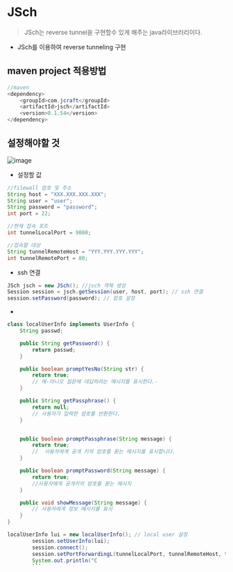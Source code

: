 # JSch

> JSch는 reverse tunnel을 구현할수 있게 해주는 java라이브러리이다.

- JSch를 이용하여 reverse tunneling 구현

## maven project 적용방법

```java
//maven
<dependency>
    <groupId>com.jcraft</groupId>
    <artifactId>jsch</artifactId>
    <version>0.1.54</version>
</dependency>
```

## 설정해야할 것

![image](http://www.beanizer.org/img/tunneling.png)

- 설정할 값

```java
//filewall 암호 및 주소
String host = "XXX.XXX.XXX.XXX";
String user = "user";
String password = "password";
int port = 22;

//현재 접속 포트
int tunnelLocalPort = 9080;

//접속할 대상
String tunnelRemoteHost = "YYY.YYY.YYY.YYY";
int tunnelRemotePort = 80;
```

- ssh 연결

```java
JSch jsch = new JSch(); //jsch 객체 생성
Session session = jsch.getSession(user, host, port); // ssh 연결
session.setPassword(password); // 암호 설정
```

-

```java
class localUserInfo implements UserInfo {
    String passwd;

    public String getPassword() {
        return passwd;
    }

    public boolean promptYesNo(String str) {
        return true;
        // 예-아니오 질문에 대답하라는 메시지를 표시한다.-
    }

    public String getPassphrase() {
        return null;
        // 사용자가 입력한 암호를 반환한다.
    }


    public boolean promptPassphrase(String message) {
        return true;
        //  사용자에게 공개 키의 암호를 묻는 메시지를 표시합니다.
    }

    public boolean promptPassword(String message) {
        return true;
        //사용자에게 공개키의 암호를 묻는 메시지
    }

    public void showMessage(String message) {
        // 사용자에게 정보 메시지를 표시
    }
}
```

````java
localUserInfo lui = new localUserInfo(); // local user 설정
        session.setUserInfo(lui);
        session.connect();
        session.setPortForwardingL(tunnelLocalPort, tunnelRemoteHost, tunnelRemotePort);
        System.out.println("C
        ```
````
